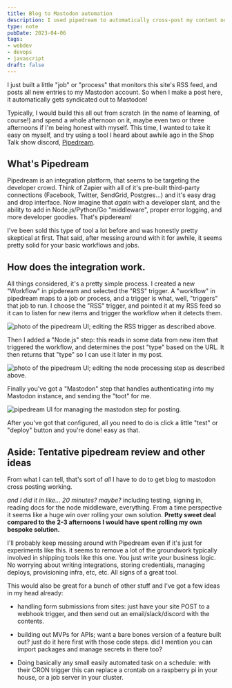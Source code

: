 ```yaml
---
title: Blog to Mastodon automation
description: I used pipedream to automatically cross-post my content out to Mastodon.
type: note
pubDate: 2023-04-06
tags:
- webdev
- devops
- javascript
draft: false
---
```


I just built a little "job" or "process" that monitors this site's RSS feed, and posts all new entries to my Mastodon account. So when I make a post here, it automatically gets syndicated out to Mastodon! 

Typically, I would build this all out from scratch (in the name of learning, of course!) and spend a whole afternoon on it, maybe even two or three afternoons if I'm being honest with myself. This time, I wanted to take it easy on myself, and try using a tool I heard about awhile ago in the Shop Talk show discord, [Pipedream](https://pipedream.com/).

## What's Pipedream

Pipedream is an integration platform, that seems to be targeting the developer crowd. Think of Zapier with all of it's pre-built third-party connections (Facebook, Twitter, SendGrid, Postgres...) and it's easy drag and drop interface. Now imagine that _again_ with a developer slant, and the ability to add in Node.js/Python/Go "middleware", proper error logging, and more developer goodies. That's pipdeream! 

I've been sold this type of tool a lot before and was honestly pretty skeptical at first. That said, after messing around with it for awhile, it seems pretty solid for your basic workflows and jobs.

## How does the integration work.

All things considered, it's a pretty simple process. I created a new "Workflow" in pipdeream and selected the "RSS" trigger. A "workflow" in pipedream maps to a job or process, and a trigger is what, well, "triggers" that job to run. I choose the "RSS" trigger, and pointed it at my RSS feed so it can to listen for new items and trigger the workflow when it detects them. 

![photo of the pipedream UI; editing the RSS trigger as described above.](https://res.cloudinary.com/mykalcodes/image/upload/v1680844778/iaw9nfadjoih1qmkvqai.png)

Then I added a "Node.js" step: this reads in some data from new item that triggered the workflow, and determines the post "type" based on the URL. It then returns that "type" so I can use it later in my post.

![photo of the pipedream UI; editing the node processing step as described above.](https://res.cloudinary.com/mykalcodes/image/upload/v1680844852/u99ekzavlnkdxui6xief.png)

Finally you've got a "Mastodon" step that handles authenticating into my Mastodon instance, and sending the "toot" for me.

![pipedream UI for managing the mastodon step for posting. ](https://res.cloudinary.com/mykalcodes/image/upload/v1680845138/z16rleff7tffdtvdgxcp.png)

After you've got that configured, all you need to do is click a little "test" or "deploy" button and you're done! easy as that.

## Aside: Tentative pipedream review and other ideas

From what I can tell, that's sort of _all_ I have to do to get blog to mastodon cross posting working.

_and I did it in like... 20 minutes? maybe?_ including testing, signing in, reading docs for the node middleware, everything. From a time perspective it seems like a huge win over rolling your own solution. **Pretty sweet deal compared to the 2-3 afternoons I would have spent rolling my own bespoke solution.**

I'll probably keep messing around with Pipedream even if it's just for experiments like this. it seems to remove a lot of the groundwork typically involved in shipping tools like this one. You just write your business logic. No worrying about writing integrations, storing credentials, managing deploys, provisioning infra, etc, etc. All signs of a great tool.

This would also be great for a bunch of other stuff and I've got a few ideas in my head already:

*   handling form submissions from sites: just have your site POST to a webhook trigger, and then send out an email/slack/discord with the contents.
    
*   building out MVPs for APIs; want a bare bones version of a feature built out? just do it here first with those code steps. did I mention you can import packages and manage secrets in there too?
    
*   Doing basically any small easily automated task on a schedule: with their CRON trigger this can replace a crontab on a raspberry pi in your house, or a job server in your cluster.
